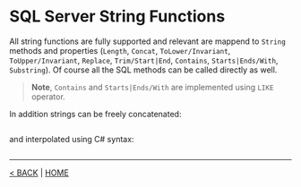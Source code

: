 # SQL Server String Functions

All string functions are fully supported and relevant are mappend to `String` methods and properties (`Length`, `Concat`, `ToLower/Invariant`, `ToUpper/Invariant`, `Replace`, `Trim/Start|End`, `Contains`, `Starts|Ends/With`, `Substring`). Of course all the SQL methods can be called directly as well.

> **Note**, `Contains` and `Starts|Ends/With` are implemented using `LIKE` operator.

In addition strings can be freely concatenated:

```cs --project ../../SakilaHomework/SakilaHomework.csproj --source-file ../../SakilaHomework/SakilaDbQueries.cs --region Test1B
```

and interpolated using C# syntax:

```cs --project ../../SakilaHomework/SakilaHomework.csproj --source-file ../../SakilaHomework/SakilaDbQueries.cs --region Test1B_1
```

---

[< BACK](README.md) | [HOME](/)
